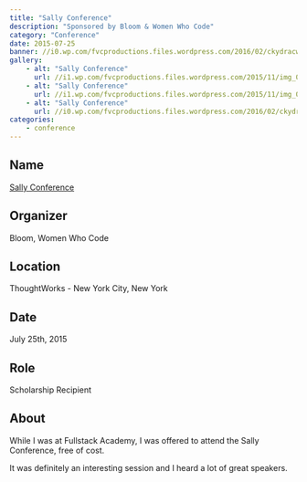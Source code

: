 ```yaml
---
title: "Sally Conference"
description: "Sponsored by Bloom & Women Who Code"
category: "Conference"
date: 2015-07-25
banner: //i0.wp.com/fvcproductions.files.wordpress.com/2016/02/ckydracwgaeajgp.jpg
gallery:
    - alt: "Sally Conference"
      url: //i1.wp.com/fvcproductions.files.wordpress.com/2015/11/img_0001.jpg
    - alt: "Sally Conference"
      url: //i1.wp.com/fvcproductions.files.wordpress.com/2015/11/img_0002.jpg
    - alt: "Sally Conference"
      url: //i0.wp.com/fvcproductions.files.wordpress.com/2016/02/ckydracwgaeajgp.jpg
categories:
    - conference
---
```


## Name

<a title="Sally Conference" href="//www.thesallyconference.com/" target="_blank" rel="noopener">Sally Conference</a>

## Organizer

Bloom, Women Who Code

## Location

ThoughtWorks - New York City, New York

## Date

July 25th, 2015

## Role

Scholarship Recipient

## About

While I was at Fullstack Academy, I was offered to attend the Sally Conference, free of cost.

It was definitely an interesting session and I heard a lot of great speakers.
